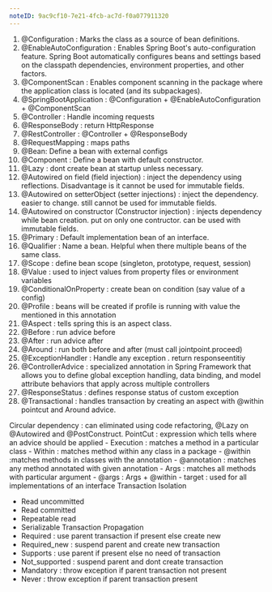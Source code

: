 ```yaml
---
noteID: 9ac9cf10-7e21-4fcb-ac7d-f0a077911320
---
```


1. @Configuration : Marks the class as a source of bean definitions.
2. @EnableAutoConfiguration : Enables Spring Boot's auto-configuration feature. Spring Boot automatically configures beans and settings based on the classpath dependencies, environment properties, and other factors.
3. @ComponentScan : Enables component scanning in the package where the application class is located (and its subpackages).
4. @SpringBootApplication : @Configuration + @EnableAutoConfiguration + @ComponentScan
5. @Controller : Handle incoming requests
6. @ResponseBody : return HttpResponse
7. @RestController : @Controller +  @ResponseBody
8. @RequestMapping : maps paths
9. @Bean: Define a bean with external configs
10. @Component : Define a bean with default constructor.
11. @Lazy : dont create bean at startup unless necessary.
12. @Autowired on field (field injection) : inject the dependency using reflections. Disadvantage is it cannot be used for immutable fields.
13. @Autowired on setterObject (setter injections) : inject the dependency. easier to change. still cannot be used for immutable fields.
14. @Autowired on constructor (Constructor injection) : injects dependency while bean creation. put on only one contructor. can be used with immutable fields.
15. @Primary : Default implementation bean of an interface.
16. @Qualifier : Name a bean. Helpful when there multiple beans of the same class.
17. @Scope : define bean scope (singleton, prototype, request, session)
18. @Value : used to inject values from property files or environment variables
19. @ConditionalOnProperty : create bean on condition (say value of a config)
20. @Profile : beans will be created if profile is running with value the mentioned in this annotation
21. @Aspect : tells spring this is an aspect class.
22. @Before : run advice before 
23. @After  : run advice after
24. @Around : run both before and after (must call jointpoint.proceed)
25. @ExceptionHandler : Handle any exception . return responseentitiy
26. @ControllerAdvice : specialized annotation in Spring Framework that allows you to define global exception handling, data binding, and model attribute behaviors that apply across multiple controllers
27. @ResponseStatus : defines response status of custom exception 
28. @Transactional : handles transaction by creating an aspect with @within pointcut and Around advice.


Circular dependency : can eliminated using code refactoring, @Lazy on @Autowired and @PostConstruct.
PointCut : expression which tells where an advice should be applied
	- Execution : matches a method in a particular class
	- Within : matches method within any class in a package
	- @within :matches methods in classes with the annotation
	- @annotation : matches any method annotated with given annotation
	- Args : matches all methods with particular argument
	- @args : Args + @within
	- target : used for all implementations of an interface
Transaction Isolation
- Read uncommitted
- Read committed
- Repeatable read
- Serializable
Transaction Propagation
- Required : use parent transaction if present else create new 
- Required_new : suspend parent and create new transaction
- Supports : use parent if present else no need of transaction
- Not_supported : suspend parent and dont create transaction
- Mandatory : throw exception if parent transaction not present
- Never : throw exception if parent transaction present
